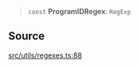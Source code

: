 > `const` **ProgramIDRegex**: `RegExp`

## Source

[src/utils/regexes.ts:88](https://github.com/bhavjitChauhan/khan-api/blob/214cc6672777162cd3ec638a3ad3a22f7fe37e04/src/utils/regexes.ts#L88)
